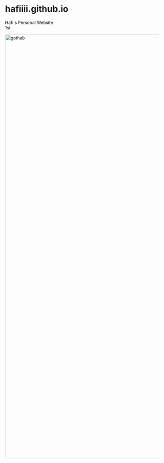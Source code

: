 # hafiiii.github.io
Hafi's Personal Website
<br>
1st

<img width="1386" alt="gothub" src="https://user-images.githubusercontent.com/97942746/213646813-d9cd9283-8169-445b-8c3b-2cd569792e63.png">
